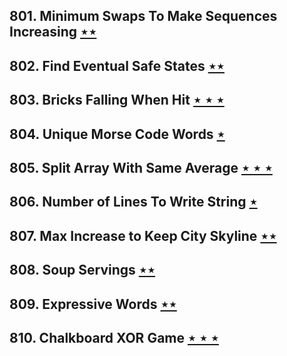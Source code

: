 ## 801. Minimum Swaps To Make Sequences Increasing [$\star\star$](https://leetcode.com/problems/minimum-swaps-to-make-sequences-increasing)

## 802. Find Eventual Safe States [$\star\star$](https://leetcode.com/problems/find-eventual-safe-states)

## 803. Bricks Falling When Hit [$\star\star\star$](https://leetcode.com/problems/bricks-falling-when-hit)

## 804. Unique Morse Code Words [$\star$](https://leetcode.com/problems/unique-morse-code-words)

## 805. Split Array With Same Average [$\star\star\star$](https://leetcode.com/problems/split-array-with-same-average)

## 806. Number of Lines To Write String [$\star$](https://leetcode.com/problems/number-of-lines-to-write-string)

## 807. Max Increase to Keep City Skyline [$\star\star$](https://leetcode.com/problems/max-increase-to-keep-city-skyline)

## 808. Soup Servings [$\star\star$](https://leetcode.com/problems/soup-servings)

## 809. Expressive Words [$\star\star$](https://leetcode.com/problems/expressive-words)

## 810. Chalkboard XOR Game [$\star\star\star$](https://leetcode.com/problems/chalkboard-xor-game)
